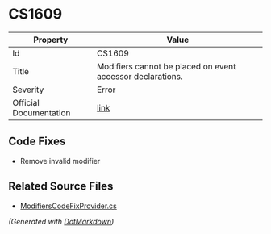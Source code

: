 # CS1609

| Property               | Value                                                             |
| ---------------------- | ----------------------------------------------------------------- |
| Id                     | CS1609                                                            |
| Title                  | Modifiers cannot be placed on event accessor declarations\.       |
| Severity               | Error                                                             |
| Official Documentation | [link](http://docs.microsoft.com/en-us/dotnet/csharp/misc/cs1609) |

## Code Fixes

* Remove invalid modifier

## Related Source Files

* [ModifiersCodeFixProvider.cs](../../src/CodeFixes/CSharp/CodeFixes/ModifiersCodeFixProvider.cs)

*\(Generated with [DotMarkdown](http://github.com/JosefPihrt/DotMarkdown)\)*
